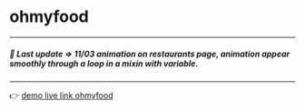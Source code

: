 # ohmyfood

---

##### 🌱 Last update => 11/03 animation on restaurants page, animation appear smoothly through a loop in a mixin with variable.

---

👉 [demo live link ohmyfood](https://maxdnc.github.io/ohmyfood/)
